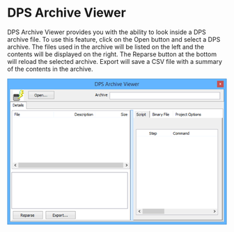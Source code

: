 # DPS Archive Viewer

DPS Archive Viewer provides you with the ability to look inside a DPS archive file. To use this feature, click on the Open button and select a DPS archive. The files used in the archive will be listed on the left and the contents will be displayed on the right. The Reparse button at the bottom will reload the selected archive. Export will save a CSV file with a summary of the contents in the archive.

![](../../.gitbook/assets/DPSArchiveViewer.gif)
